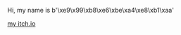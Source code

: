 Hi, my name is  b'\xe9\x99\xb8\xe6\xbe\xa4\xe8\xb1\xaa' 

[my itch.io](https://canarydisambiguation.itch.io/)

